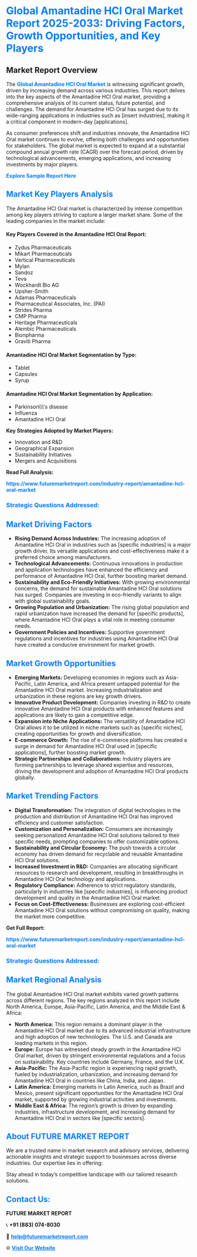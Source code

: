 <h1 style="color: #007BFF;">Global Amantadine HCl Oral Market Report 2025-2033: Driving Factors, Growth Opportunities, and Key Players</h1>

<section id="overview">
<h2>Market Report Overview</h2>
<p>The <a href="https://www.futuremarketreport.com/industry-report/amantadine-hcl-oral-market" style="color: #007BFF; text-decoration: none;"><strong>Global Amantadine HCl Oral Market</strong></a> is witnessing significant growth, driven by increasing demand across various industries. This report delves into the key aspects of the Amantadine HCl Oral market, providing a comprehensive analysis of its current status, future potential, and challenges. The demand for Amantadine HCl Oral has surged due to its wide-ranging applications in industries such as [insert industries], making it a critical component in modern-day [applications].</p>
<p>As consumer preferences shift and industries innovate, the Amantadine HCl Oral market continues to evolve, offering both challenges and opportunities for stakeholders. The global market is expected to expand at a substantial compound annual growth rate (CAGR) over the forecast period, driven by technological advancements, emerging applications, and increasing investments by major players.</p>
</section>

<section id="overview">
<p><a href="https://www.futuremarketreport.com/request-sample/reportId=125562" style="color: #007BFF; text-decoration: none;"><strong>Explore Sample Report Here</strong></a></p>
</section>

<section id="key-players">
<h2 style="color: #007BFF;">Market Key Players Analysis</h2>
<p>The Amantadine HCl Oral market is characterized by intense competition among key players striving to capture a larger market share. Some of the leading companies in the market include:</p>
<h4>Key Players Covered in the Amantadine HCl Oral Report:</h4>
<ul><li>Zydus Pharmaceuticals</li><li>Mikart Pharmaceuticals</li><li>Vertical Pharmaceuticals</li><li>Mylan</li><li>Sandoz</li><li>Teva</li><li>Wockhardt Bio AG</li><li>Upsher-Smith</li><li>Adamas Pharmaceuticals</li><li>Pharmaceutical Associates, Inc. (PAI)</li><li>Strides Pharma</li><li>CMP Pharma</li><li>Heritage Pharmaceuticals</li><li>Alembic Pharmaceuticals</li><li>Bionpharma</li><li>Graviti Pharma</li></ul>
<h4>Amantadine HCl Oral Market Segmentation by Type:</h4>
<ul><li>Tablet</li><li>Capsules</li><li>Syrup</li></ul>

<h4>Amantadine HCl Oral Market Segmentation by Application:</h4>
<ul><li>Parkinson\\\&#039;s disease</li><li>Influenza</li><li>Amantadine HCl Oral</li></ul>
<p><strong>Key Strategies Adopted by Market Players:</strong></p>
<ul>
<li>Innovation and R&D</li>
<li>Geographical Expansion</li>
<li>Sustainability Initiatives</li>
<li>Mergers and Acquisitions</li>
</ul>
</section>

<section>
<p><strong>Read Full Analysis: </strong></p><a href="https://www.futuremarketreport.com/industry-report/amantadine-hcl-oral-market" style="color: #007BFF; text-decoration: none;"><strong>https://www.futuremarketreport.com/industry-report/amantadine-hcl-oral-market</strong></a>
<h3 style="color: #007BFF;">Strategic Questions Addressed:</h3>
</section>

<section id="driving-factors">
<h2 style="color: #007BFF;">Market Driving Factors</h2>
<ul>
<li><strong>Rising Demand Across Industries:</strong> The increasing adoption of Amantadine HCl Oral in industries such as [specific industries] is a major growth driver. Its versatile applications and cost-effectiveness make it a preferred choice among manufacturers.</li>
<li><strong>Technological Advancements:</strong> Continuous innovations in production and application technologies have enhanced the efficiency and performance of Amantadine HCl Oral, further boosting market demand.</li>
<li><strong>Sustainability and Eco-Friendly Initiatives:</strong> With growing environmental concerns, the demand for sustainable Amantadine HCl Oral solutions has surged. Companies are investing in eco-friendly variants to align with global sustainability goals.</li>
<li><strong>Growing Population and Urbanization:</strong> The rising global population and rapid urbanization have increased the demand for [specific products], where Amantadine HCl Oral plays a vital role in meeting consumer needs.</li>
<li><strong>Government Policies and Incentives:</strong> Supportive government regulations and incentives for industries using Amantadine HCl Oral have created a conducive environment for market growth.</li>
</ul>
</section>

<section id="growth-opportunities">
<h2 style="color: #007BFF;">Market Growth Opportunities</h2>
<ul>
<li><strong>Emerging Markets:</strong> Developing economies in regions such as Asia-Pacific, Latin America, and Africa present untapped potential for the Amantadine HCl Oral market. Increasing industrialization and urbanization in these regions are key growth drivers.</li>
<li><strong>Innovative Product Development:</strong> Companies investing in R&D to create innovative Amantadine HCl Oral products with enhanced features and applications are likely to gain a competitive edge.</li>
<li><strong>Expansion into Niche Applications:</strong> The versatility of Amantadine HCl Oral allows it to be utilized in niche markets such as [specific niches], creating opportunities for growth and diversification.</li>
<li><strong>E-commerce Growth:</strong> The rise of e-commerce platforms has created a surge in demand for Amantadine HCl Oral used in [specific applications], further boosting market growth.</li>
<li><strong>Strategic Partnerships and Collaborations:</strong> Industry players are forming partnerships to leverage shared expertise and resources, driving the development and adoption of Amantadine HCl Oral products globally.</li>
</ul>
</section>

<section id="trending-factors">
<h2 style="color: #007BFF;">Market Trending Factors</h2>
<ul>
<li><strong>Digital Transformation:</strong> The integration of digital technologies in the production and distribution of Amantadine HCl Oral has improved efficiency and customer satisfaction.</li>
<li><strong>Customization and Personalization:</strong> Consumers are increasingly seeking personalized Amantadine HCl Oral solutions tailored to their specific needs, prompting companies to offer customizable options.</li>
<li><strong>Sustainability and Circular Economy:</strong> The push towards a circular economy has driven demand for recyclable and reusable Amantadine HCl Oral solutions.</li>
<li><strong>Increased Investment in R&D:</strong> Companies are allocating significant resources to research and development, resulting in breakthroughs in Amantadine HCl Oral technology and applications.</li>
<li><strong>Regulatory Compliance:</strong> Adherence to strict regulatory standards, particularly in industries like [specific industries], is influencing product development and quality in the Amantadine HCl Oral market.</li>
<li><strong>Focus on Cost-Effectiveness:</strong> Businesses are exploring cost-efficient Amantadine HCl Oral solutions without compromising on quality, making the market more competitive.</li>
</ul>
</section>

<section>
<p><strong>Get Full Report: </strong></p><a href="https://www.futuremarketreport.com/industry-report/amantadine-hcl-oral-market" style="color: #007BFF; text-decoration: none;"><strong>https://www.futuremarketreport.com/industry-report/amantadine-hcl-oral-market</strong></a>
<h3 style="color: #007BFF;">Strategic Questions Addressed:</h3>
</section>


<section id="regional-analysis">
<h2 style="color: #007BFF;">Market Regional Analysis</h2>
<p>The global Amantadine HCl Oral market exhibits varied growth patterns across different regions. The key regions analyzed in this report include North America, Europe, Asia-Pacific, Latin America, and the Middle East & Africa:</p>
<ul>
<li><strong>North America:</strong> This region remains a dominant player in the Amantadine HCl Oral market due to its advanced industrial infrastructure and high adoption of new technologies. The U.S. and Canada are leading markets in this region.</li>
<li><strong>Europe:</strong> Europe has witnessed steady growth in the Amantadine HCl Oral market, driven by stringent environmental regulations and a focus on sustainability. Key countries include Germany, France, and the U.K.</li>
<li><strong>Asia-Pacific:</strong> The Asia-Pacific region is experiencing rapid growth, fueled by industrialization, urbanization, and increasing demand for Amantadine HCl Oral in countries like China, India, and Japan.</li>
<li><strong>Latin America:</strong> Emerging markets in Latin America, such as Brazil and Mexico, present significant opportunities for the Amantadine HCl Oral market, supported by growing industrial activities and investments.</li>
<li><strong>Middle East & Africa:</strong> The region’s growth is driven by expanding industries, infrastructure development, and increasing demand for Amantadine HCl Oral in sectors like [specific sectors].</li>
</ul>
</section>

<footer>
<h2 style="color: #007BFF;">About FUTURE MARKET REPORT</h2>
<p>We are a trusted name in market research and advisory services, delivering actionable insights and strategic support to businesses across diverse industries. Our expertise lies in offering:</p>

<p>Stay ahead in today’s competitive landscape with our tailored research solutions.</p>

<h2 style="color: #007BFF;">Contact Us:</h2>
<p><strong>FUTURE MARKET REPORT</strong></p>
<p>📞 <strong>+91 (883) 074-8030</strong></p>
<p>📧 <strong><a href="mailto:help@futuremarketreport.com" style="color: #007BFF;">help@futuremarketreport.com</a></strong></p>
<p>🌐 <strong><a href="https://www.futuremarketreport.com/" style="color: #007BFF;">Visit Our Website</a></strong></p>
</footer>